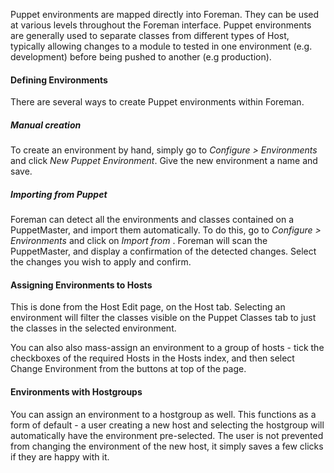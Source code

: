 
Puppet environments are mapped directly into Foreman. They can be used at various levels throughout the Foreman interface. Puppet environments are generally used to separate classes from different types of Host, typically allowing changes to a module to tested in one environment (e.g. development) before being pushed to another (e.g production).

#### Defining Environments

There are several ways to create Puppet environments within Foreman.

##### Manual creation

To create an environment by hand, simply go to *Configure > Environments* and click *New Puppet Environment*. Give the new environment a name and save.

##### Importing from Puppet

Foreman can detect all the environments and classes contained on a PuppetMaster, and import them automatically. To do this, go to *Configure > Environments* and click on *Import from <proxy-name>*. Foreman will scan the PuppetMaster, and display a confirmation of the detected changes. Select the changes you wish to apply and confirm.

#### Assigning Environments to Hosts

This is done from the Host Edit page, on the Host tab. Selecting an environment will filter the classes visible on the Puppet Classes tab to just the classes in the selected environment.

You can also also mass-assign an environment to a group of hosts - tick the checkboxes of the required Hosts in the Hosts index, and then select Change Environment from the buttons at top of the page.

#### Environments with Hostgroups

You can assign an environment to a hostgroup as well. This functions as a form
of default - a user creating a new host and selecting the hostgroup will
automatically have the environment pre-selected. The user is not prevented from changing the environment of the new host, it simply saves a few clicks if they are happy with it.
